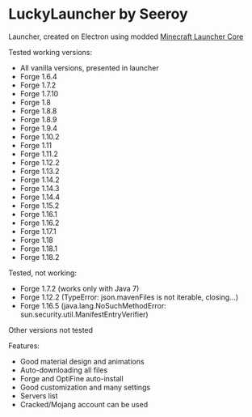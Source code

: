 # LuckyLauncher by Seeroy
Launcher, created on Electron using modded [Minecraft Launcher Core](https://github.com/Pierce01/MinecraftLauncher-core)

Tested working versions:
 - All vanilla versions, presented in launcher
 - Forge 1.6.4
 - Forge 1.7.2
 - Forge 1.7.10
 - Forge 1.8
 - Forge 1.8.8
 - Forge 1.8.9
 - Forge 1.9.4
 - Forge 1.10.2
 - Forge 1.11
 - Forge 1.11.2
 - Forge 1.12.2
 - Forge 1.13.2
 - Forge 1.14.2
 - Forge 1.14.3
 - Forge 1.14.4
 - Forge 1.15.2
 - Forge 1.16.1
 - Forge 1.16.2
 - Forge 1.17.1
 - Forge 1.18
 - Forge 1.18.1
 - Forge 1.18.2

Tested, not working:
 - Forge 1.7.2 (works only with Java 7)
 - Forge 1.12.2 (TypeError: json.mavenFiles is not iterable, closing...)
 - Forge 1.16.5 (java.lang.NoSuchMethodError: sun.security.util.ManifestEntryVerifier)

Other versions not tested

Features:
 - Good material design and animations
 - Auto-downloading all files
 - Forge and OptiFine auto-install
 - Good customization and many settings
 - Servers list
 - Cracked/Mojang account can be used


